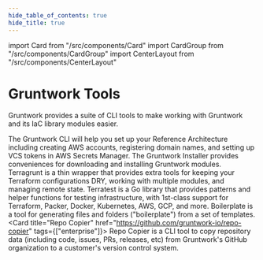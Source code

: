 ```yaml
---
hide_table_of_contents: true
hide_title: true
---
```


import Card from "/src/components/Card"
import CardGroup from "/src/components/CardGroup"
import CenterLayout from "/src/components/CenterLayout"

<CenterLayout>

# Gruntwork Tools

Gruntwork provides a suite of CLI tools to make working with Gruntwork and its IaC library modules easier.

<CardGroup cols={2}>

<Card
  title="Gruntwork CLI"
  href="https://github.com/gruntwork-io/gruntwork">
The Gruntwork CLI will help you set up your Reference Architecture including creating AWS accounts, registering domain names, and setting up VCS tokens in AWS Secrets Manager.
</Card>
<Card
  title="Gruntwork Installer"
  href="https://github.com/gruntwork-io/gruntwork-installer">
The Gruntwork Installer provides conveniences for downloading and installing Gruntwork modules.
</Card>
<Card
  title="Terragrunt"
  href="https://terragrunt.gruntwork.io">
Terragrunt is a thin wrapper that provides extra tools for keeping your Terraform configurations DRY, working with multiple modules, and managing remote state.
</Card>
<Card
  title="Terratest"
  href="https://terratest.gruntwork.io">
Terratest is a Go library that provides patterns and helper functions for testing infrastructure, with 1st-class support for Terraform, Packer, Docker, Kubernetes, AWS, GCP, and more.
</Card>
<Card
  title="Boilerplate"
  href="https://github.com/gruntwork-io/boilerplate">
Boilerplate is a tool for generating files and folders ("boilerplate") from a set of templates.
</Card>
<Card
title="Repo Copier"
href="https://github.com/gruntwork-io/repo-copier"
tags={["enterprise"]}>
Repo Copier is a CLI tool to copy repository data (including code, issues, PRs, releases, etc) from Gruntwork's GitHub organization to a customer's version control system.
</Card>

</CardGroup>

</CenterLayout>


<!-- ##DOCS-SOURCER-START
{
  "sourcePlugin": "local-copier",
  "hash": "9163aa4a6f27ddea984ff8f78e22e44b"
}
##DOCS-SOURCER-END -->
